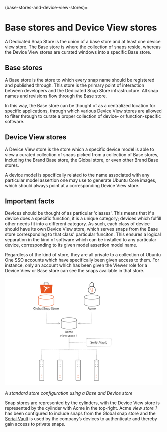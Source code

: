 (base-stores-and-device-view-stores)=
# Base stores and Device View stores

A Dedicated Snap Store is the union of a base store and at least one device
view store. The Base store is where the collection of snaps reside, whereas the
Device View stores are curated windows into a specific Base store.

## Base stores

A Base store is the store to which every snap name should be registered
and published through. This store is the primary point of interaction between
developers and the Dedicated Snap Store infrastructure. All snap names and
revisions flow through the Base store.

In this way, the Base store can be thought of as a centralized location for
specific applications, through which various Device View stores are allowed to
filter through to curate a proper collection of device- or function-specific
software.

## Device View stores

A Device View store is the store which a specific device model is able to
view a curated collection of snaps picked from a collection of Base stores,
including the Brand Base store, the Global store, or even other Brand Base
stores.

A device model is specifically related to the name associated with any
particular model assertion one may use to generate Ubuntu Core images, which
should always point at a corresponding Device View store.

## Important facts

Devices should be thought of as particular 'classes'. This means that if a
device does a specific function, it is a unique category; devices which fulfill
other needs fit into a different category. As such, each class of device
should have its own Device View store, which serves snaps from the Base store
corresponding to that class' particular funciton. This ensures a logical
separation in the kind of software which can be installed to any particular
device, corresponding to its given model assertion model name.

Regardless of the kind of store, they are all private to a collection of
Ubuntu One SSO accounts which have specifically been given access to them. For
instance, only an account which has been given the Viewer role for a Device View
or Base store can see the snaps available in that store.

![Illustration of the App Store architecture, demonstrating use of a combination of public and private snaps](/images/store-architecture.png)

*A standard store configuration using a Base and Device store*

<!--
TODO: Serial Vault going the way of the dinosaurs; replace with Model Service language.
 -->

Snap stores are represented by the cylinders, with the Device View store is
represented by the cylinder with Acme in the top-right. Acme _view store 1_
has been configured to include snaps from the Global snap store and the [Serial Vault](https://canonical-serial-vault.readthedocs-hosted.com/)
is used by the company’s devices to authenticate and thereby gain access to
private snaps.
